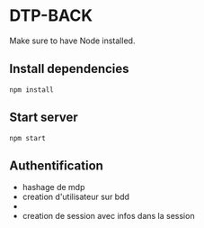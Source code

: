 # DTP-BACK

Make sure to have Node installed.

## Install dependencies

`npm install`

## Start server

`npm start`





## Authentification



- hashage de mdp
- creation d'utilisateur sur bdd
- 
- creation de session avec infos dans la session

